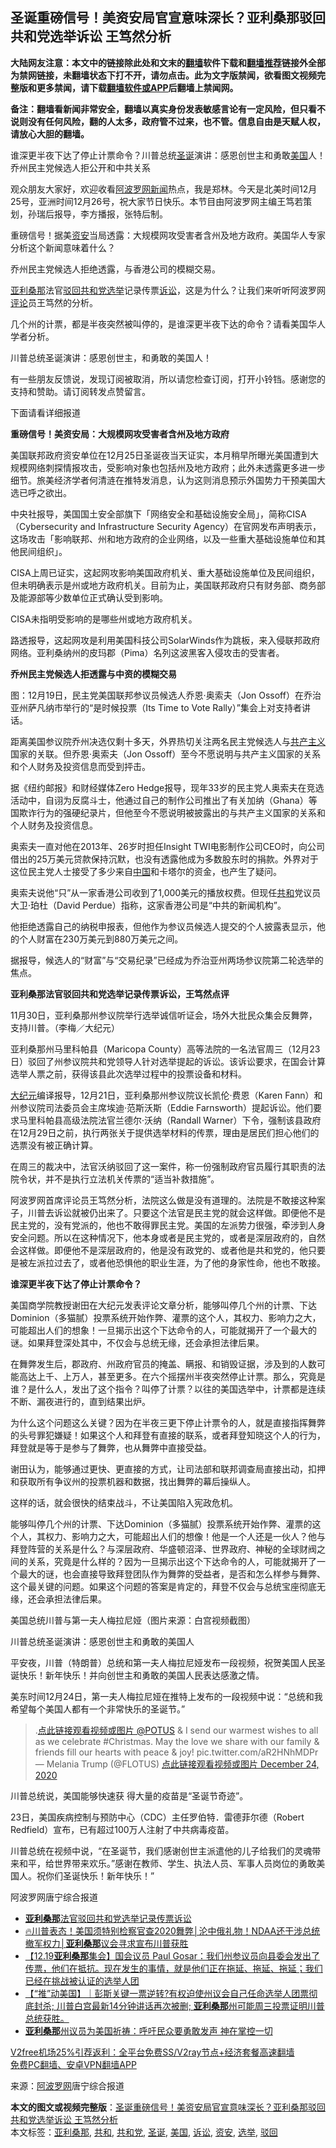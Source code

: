  <h2>圣诞重磅信号！美资安局官宣意味深长？亚利桑那驳回共和党选举诉讼 王笃然分析</h2> <p class="notice"><b>大陆网友注意：本文中的链接除此处和文末的<a href="https://github.com/bannedbook/fanqiang" >翻墙</a>软件下载和<a href="https://github.com/killgcd/justmysocks/blob/master/README.md">翻墙推荐</a>链接外全部为禁网链接，未翻墙状态下打不开，请勿点击。此为文字版禁闻，欲看图文视频完整版和更多禁闻，请下载<a href="https://github.com/bannedbook/fanqiang">翻墙软件或APP</a>后翻墙上禁闻网。</p><p>备注：翻墙看新闻非常安全，翻墙以真实身份发表敏感言论有一定风险，但只看不说则没有任何风险，翻的人太多，政府管不过来，也不管。信息自由是天赋人权，请放心大胆的翻墙。</b></p>  <div class="entry"> <p id="summary">谁深更半夜下达了停止计票命令？川普总统<a href="https://www.bannedbook.org/bnews/tag/%E5%9C%A3%E8%AF%9E/" class="st_tag internal_tag" rel="tag" title="标签 圣诞 下的日志">圣诞</a>演讲：感恩创世主和勇敢<a href="https://www.bannedbook.org/bnews/tag/%e7%be%8e%e5%9b%bd/" class="st_tag internal_tag" rel="tag" title="标签 美国 下的日志">美国</a>人！乔州民主党候选人拒公开和中共关系</p> <p>观众朋友大家好，欢迎收看<span class='wp_keywordlink_affiliate'><a href="https://www.aboluowang.com/" title="阿波罗网" target="_blank">阿波罗网</a></span><span class='wp_keywordlink_affiliate'><a href="https://www.bannedbook.org/" title="新闻">新闻</a></span>热点，我是郑林。今天是北美时间12月25号，亚洲时间12月26号，祝大家节日快乐。本节目由阿波罗网主编王笃若策划，孙瑞后报导，李方播报，张特后制。</p> <p>重磅信号！据美<a href="https://www.bannedbook.org/bnews/tag/%E8%B5%84%E5%AE%89/" class="st_tag internal_tag" rel="tag" title="标签 资安 下的日志">资安</a>当局透露：大规模网攻受害者含州及地方政府。美国华人专家分析这个新闻意味着什么？</p> <p>乔州民主党候选人拒绝透露，与香港公司的模糊交易。</p> <p><a href="https://www.bannedbook.org/bnews/tag/%e4%ba%9a%e5%88%a9%e6%a1%91%e9%82%a3/" class="st_tag internal_tag" rel="tag" title="标签 亚利桑那 下的日志">亚利桑那</a>法官<a href="https://www.bannedbook.org/bnews/tag/%E9%A9%B3%E5%9B%9E/" class="st_tag internal_tag" rel="tag" title="标签 驳回 下的日志">驳回</a><a href="https://www.bannedbook.org/bnews/tag/%e5%85%b1%e5%92%8c%e5%85%9a/" class="st_tag internal_tag" rel="tag" title="标签 共和党 下的日志">共和党</a><a href="https://www.bannedbook.org/bnews/tag/%e9%80%89%e4%b8%be/" class="st_tag internal_tag" rel="tag" title="标签 选举 下的日志">选举</a>记录传票<a href="https://www.bannedbook.org/bnews/tag/%E8%AF%89%E8%AE%BC/" class="st_tag internal_tag" rel="tag" title="标签 诉讼 下的日志">诉讼</a>，这是为什么？让我们来听听阿波罗网<span class='wp_keywordlink_affiliate'><a href="https://www.bannedbook.org/bnews/comments/" title="新闻评论" target="_blank">评论</a></span>员王笃然的分析。</p> <p>几个州的计票，都是半夜突然被叫停的，是谁深更半夜下达的命令？请看美国华人学者分析。</p> <p>川普总统圣诞演讲：感恩创世主，和勇敢的美国人！</p> <p>有一些朋友反馈说，发现订阅被取消，所以请您检查订阅，打开小铃铛。感谢您的支持和赞助。请订阅转发点赞留言。</p> <p>下面请看详细报道</p> <p><strong>重磅信号！美资安局：大规模网攻受害者含州及地方政府</strong></p> <p>美国联邦政府资安单位在12月25日圣诞夜当天证实，本月稍早所曝光美国遭到大规模网络刺探情报攻击，受影响对象也包括州及地方政府；此外未透露更多进一步细节。旅美经济学者何清涟在推特发消息，认为这则消息预示外国势力干预美国大选已呼之欲出。</p>  <p>中央社报导，美国国土安全部旗下「网络安全和基础设施安全局」，简称CISA（Cybersecurity and Infrastructure Security Agency）在官网发布声明表示，这场攻击「影响联邦、州和地方政府的企业网络，以及一些重大基础设施单位和其他民间组织」。</p> <p>CISA上周已证实，这起网攻影响美国政府机关、重大基础设施单位及民间组织，但未明确表示是州或地方政府机关。目前为止，美国联邦政府只有财务部、商务部及能源部等少数单位正式确认受到影响。</p> <p>CISA未指明受影响的是哪些州或地方政府机关。</p> <p>路透报导，这起网攻是利用美国科技公司SolarWinds作为跳板，来入侵联邦政府网络。亚利桑纳州的皮玛郡（Pima）名列这波黑客入侵攻击的受害者。</p> <p><strong>乔州民主党候选人拒透露与中资的模糊交易</strong></p> <p>图：12月19日，民主党美国联邦参议员候选人乔恩‧奥索夫（Jon Ossoff）在乔治亚州萨凡纳市举行的“是时候投票（Its Time to Vote Rally）”集会上对支持者讲话。</p> <p>距离美国参议院乔州决选仅剩十多天，外界热切关注两名民主党候选人与<span class='wp_keywordlink'><a href="https://www.bannedbook.org/forum2/topic6177.html" title="《共产主义的终极目的》" target="_blank">共产主义</a></span>国家的关联。但乔恩‧奥索夫（Jon Ossoff）至今不愿说明与共产主义国家的关系和个人财务及投资信息而受到抨击。</p> <p>据《纽约邮报》和财经媒体Zero Hedge报导，现年33岁的民主党人奥索夫在竞选活动中，自诩为反腐斗士，他通过自己的制作公司推出了有关加纳（Ghana）等国欺诈行为的强硬纪录片，但他至今不愿说明被披露出的与共产主义国家的关系和个人财务及投资信息。</p> <p>奥索夫一直对他在2013年、26岁时担任Insight TWI电影制作公司CEO时，向公司借出的25万美元贷款保持沉默，也没有透露他成为多数股东时的捐款。外界对于这位民主党人士接受了多少来自<span class='wp_keywordlink_affiliate'><a href="https://www.bannedbook.org/" title="中国" target="_blank">中国</a></span>和卡塔尔的资金，也产生了疑问。</p> <p>奥索夫说他“只”从一家香港公司收到了1,000美元的播放权费。但现任<a href="https://www.bannedbook.org/bnews/tag/%E5%85%B1%E5%92%8C/" class="st_tag internal_tag" rel="tag" title="标签 共和 下的日志">共和</a>党议员大卫‧珀杜（David Perdue）指称，这家香港公司是“中共的新闻机构”。</p> <p>他拒绝透露自己的纳税申报表，但他作为参议员候选人提交的个人披露表显示，他的个人财富在230万美元到880万美元之间。</p>  <p>据报导，候选人的“财富”与“交易纪录”已经成为乔治亚州两场参议院第二轮选举的焦点。</p> <p><strong>亚利桑那法官驳回共和党选举记录传票诉讼，王笃然点评</strong></p> <p>11月30日，亚利桑那州参议院举行选举诚信听证会，场外大批民众集会反舞弊，支持川普。（李梅／大纪元）</p> <p>亚利桑那州马里科帕县（Maricopa County）高等法院的一名法官周三（12月23日）驳回了州参议院共和党领导人针对选举提起的诉讼。该诉讼要求，在国会计算选举人票之前，获得该县此次选举过程中的投票设备和材料。</p> <p><span class='wp_keywordlink_affiliate'><a href="http://www.epochtimes.com/" title="大纪元" target="_blank">大纪元</a></span>编译报导，12月21日，亚利桑那州参议院议长凯伦‧费恩（Karen Fann）和州参议院司法委员会主席埃迪‧范斯沃斯（Eddie Farnsworth）提起诉讼。他们要求马里科帕县高级法院法官兰德尔‧沃纳（Randall Warner）下令，强制该县政府在12月29日之前，执行两张关于提供选举材料的传票，理由是居民们担心他们的选票没有被正确计算。</p> <p>在周三的裁决中，法官沃纳驳回了这一案件，称一份强制政府官员履行其职责的法院令状，并不是执行立法机关传票的“适当补救措施”。</p> <p>阿波罗网首席评论员王笃然分析，法院这么做是没有道理的。法院是不敢接这种案子，川普去诉讼就被仍出来了。只要这个法官是民主党的就会这样做。即便他不是民主党的，没有党派的，他也不敢得罪民主党。美国的左派势力很强，牵涉到人身安全问题。所以在这种情况下，他本身或者是民主党的，或者是深层政府的，自然会这样做。即便他不是深层政府的，他是没有政党的、或者他是共和党的，他只要是被左派拉过去了，或者他恐惧他的职业生涯，为了他的身家性命，他也不敢接。</p> <p><strong>谁深更半夜下达了停止计票命令？</strong></p> <p>美国商学院教授谢田在大纪元发表评论文章分析，能够叫停几个州的计票、下达Dominion（多猫腻）投票系统开始作弊、灌票的这个人，其权力、影响力之大，可能超出人们的想象！一旦揭示出这个下达命令的人，可能就揭开了一个最大的谜。如果拜登深处其中，不仅会与总统无缘，还会承担法律后果。</p> <p>在舞弊发生后，郡政府、州政府官员的掩盖、瞒报、和销毁证据，涉及到的人数可能高达上千、上万人，甚至更多。在六个摇摆州半夜突然停止计票。那么，究竟是谁？是什么人，发出了这个指令？叫停了计票？以往的美国选举中，计票都是连续不断、漏夜进行的，直到结果出炉。</p> <p>为什么这个问题这么关键？因为在半夜三更下停止计票令的人，就是直接指挥舞弊的头号罪犯嫌疑！如果这个人和拜登有直接的联系，或者拜登知晓这个人的行为，拜登就是等于是参与了舞弊，也从舞弊中直接受益。</p>  <p>谢田认为，能够通过更快、更直接的方式，让司法部和联邦调查局直接出动，扣押和获取所有争议州的投票机器和数据，找出舞弊的幕后操纵人。</p> <p>这样的话，就会很快的结束战斗，不让美国陷入宪政危机。</p> <p>能够叫停几个州的计票、下达Dominion（多猫腻）投票系统开始作弊、灌票的这个人，其权力、影响力之大，可能超出人们的想像！他是一个人还是一伙人？他与拜登阵营的关系是什么？与深层政府、华盛顿沼泽、世界政府、神秘的全球财阀之间的关系，究竟是什么样的？因为一旦揭示出这个下达命令的人，可能就揭开了一个最大的谜，也会直接导致拜登团队作为舞弊的受益者，是否和怎么样参与舞弊、这个最关键的问题。如果这个问题的答案是肯定的，拜登不仅会与总统宝座彻底无缘，还会承担法律后果。</p> <p>美国总统川普与第一夫人梅拉尼娅（图片来源：白宫视频截图）</p> <p>川普总统圣诞演讲：感恩创世主和勇敢的美国人</p> <p>平安夜，川普（特朗普）总统和第一夫人梅拉尼娅发布一段视频，祝贺美国人民圣诞快乐！新年快乐！并向创世主和勇敢的美国人民表达感激之情。</p> <p>美东时间12月24日，第一夫人梅拉尼娅在推特上发布的一段视频中说：“总统和我希望每个美国人都有一个非常快乐的圣诞节。”</p> <blockquote><p>.<a href="https://twitter.com/POTUS?ref_src=twsrc%5Etfw">点此链接观看视频或图片 @POTUS</a> &amp; I send our warmest wishes to all as we celebrate #Christmas. May the love we share with our family &amp; friends fill our hearts with peace &amp; joy! pic.twitter.com/aR2HNhMDPr— Melania Trump (@FLOTUS) <a href="https://twitter.com/FLOTUS/status/1342201569660588032?ref_src=twsrc%5Etfw">点此链接观看视频或图片 December 24, 2020</a></p></blockquote> <p>川普总统说，美国能够快速获 得大量的疫苗是“圣诞节奇迹”。</p> <p>23日，美国疾病控制与预防中心（CDC）主任罗伯特．雷德菲尔德（Robert Redfield）宣布，已有超过100万人注射了中共病毒疫苗。</p> <p>川普总统在视频中说，“在圣诞节，我们感谢创世主派遣他的儿子给我们的灵魂带来和平，给世界带来欢乐。”感谢在教师、学生、执法人员、军事人员岗位的勇敢美国人。祝你们圣诞快乐！新年快乐！”</p>  <p>阿波罗网唐宁综合报道</p> <ul class='op-related-articles' title='相关阅读'> <li><a href='https://www.bannedbook.org/bnews/cnnews/20201225/1454648.html' target='_blank'><b>亚利桑那</b>法官驳回共和党选举记录传票诉讼</a></li> <li><a href='https://www.bannedbook.org/bnews/bannedvideo/20201224/1454032.html' target='_blank'>🔥川普表态！美国须特别检察官查2020舞弊│沦中俄礼物！NDAA还干涉总统撤军权力│<b>亚利桑那</b>议会寻求宣布川普获胜</a></li> <li><a href='https://www.bannedbook.org/bnews/bannedvideo/20201224/1453992.html' target='_blank'>【12.19<b>亚利桑那</b>集会】国会议员 Paul Gosar：我们州参议员向县委会发出了传票，他们在抵抗。现在发生的事情，就是他们正在拖延、拖延、拖延；我们已经在挑战被认证的选举人团</a></li> <li><a href='https://www.bannedbook.org/bnews/bannedvideo/20201224/1453978.html' target='_blank'>【“推”动美国】｜彭斯关键一票逆转?有权迫使州议会自己任命选举人团票彻底封杀; 川普白宫最新14分钟讲话再次被删; <b>亚利桑那</b>州可能周三投票证明川普总统获胜。</a></li> <li><a href='https://www.bannedbook.org/bnews/bannedvideo/20201224/1453749.html' target='_blank'><b>亚利桑那</b>州议员为美国祈祷：呼吁民众要勇敢发声 神在掌控一切</a></li> </ul> <p class="texttj"> <a href="https://github.com/bannedbook/fanqiang/wiki/V2ray%E6%9C%BA%E5%9C%BA" target="_blank">V2free机场25%引荐返利：全平台免费SS/V2ray节点+经济套餐高速翻墙</a><br/> <a href="https://github.com/bannedbook/fanqiang/wiki/%E7%A6%81%E9%97%BB%E7%BD%91%E5%AE%89%E5%8D%93%E7%BF%BB%E5%A2%99%E6%96%B0%E9%97%BBAPP" target="_blank">免费PC翻墙、安卓VPN翻墙APP</a></p><p> 来源：<a href="https://www.aboluowang.com/2020/1225/1538114.html" target="_blank">阿波罗网</a>唐宁综合报道 </p><a name='sharetosocial'></a>       <div><b>本文的图文或视频完整版</b>：<a href='https://www.bannedbook.org/bnews/topimagenews/20201225/1454985.html'>圣诞重磅信号！美资安局官宣意味深长？亚利桑那驳回共和党选举诉讼 王笃然分析</a></div>  </div><!--END ENTRY--> <div class="postfooter"> <div>本文标签：<a href="https://www.bannedbook.org/bnews/tag/%e4%ba%9a%e5%88%a9%e6%a1%91%e9%82%a3/" rel="tag">亚利桑那</a>, <a href="https://www.bannedbook.org/bnews/tag/%E5%85%B1%E5%92%8C/" rel="tag">共和</a>, <a href="https://www.bannedbook.org/bnews/tag/%e5%85%b1%e5%92%8c%e5%85%9a/" rel="tag">共和党</a>, <a href="https://www.bannedbook.org/bnews/tag/%E5%9C%A3%E8%AF%9E/" rel="tag">圣诞</a>, <a href="https://www.bannedbook.org/bnews/tag/%e7%be%8e%e5%9b%bd/" rel="tag">美国</a>, <a href="https://www.bannedbook.org/bnews/tag/%E8%AF%89%E8%AE%BC/" rel="tag">诉讼</a>, <a href="https://www.bannedbook.org/bnews/tag/%E8%B5%84%E5%AE%89/" rel="tag">资安</a>, <a href="https://www.bannedbook.org/bnews/tag/%e9%80%89%e4%b8%be/" rel="tag">选举</a>, <a href="https://www.bannedbook.org/bnews/tag/%E9%A9%B3%E5%9B%9E/" rel="tag">驳回</a></div>  </div><!--END POSTFOOTER--> 